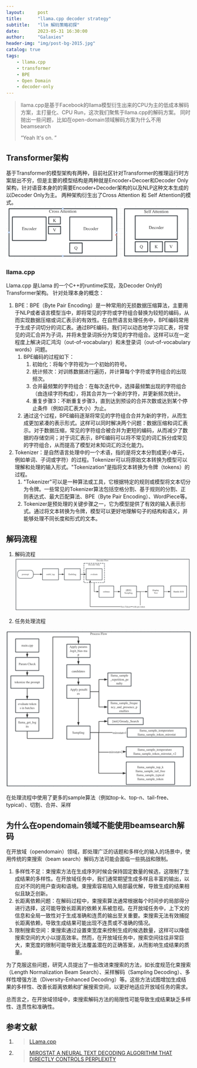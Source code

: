 ```yaml
---
layout:     post
title:      "llama.cpp decoder strategy"
subtitle:   "llm 解码策略初探"
date:       2023-05-31 16:30:00
author:     "Galaxies"
header-img: "img/post-bg-2015.jpg"
catalog: true
tags:
    - llama.cpp
    - transformer
    - BPE
    - Open Domain
    - decoder-only
---
```


> llama.cpp是基于Facebook的llama模型衍生出来的CPU为主的低成本解码方案，主打量化、CPU Run，这次我们聚焦于llama.cpp的解码方案。
> 同时抛出一些问题，比如在open-domain领域解码方案为什么不用beamsearch
> 
> “Yeah It's on. ”
>  
>  

## Transformer架构
基于Transformer的模型架构有两种，目前社区针对Transformer的推理运行时方案层出不穷，但是主要的模型结构是两种就是Encoder+Decoer和Decoder Only架构，针对语音本身的的需要Encoder+Decoder架构的以及NLP这种文本生成的以Decoder Only为主。
两种架构衍生出了Cross Attention 和 Self Attention的模式。
![](/img/in-post/post-ai/inference/fast-whisper/decoder/model-architure.png)   


### llama.cpp

Llama.cpp 是Llama 的一个C++的runtime实现，及Decoder Only的Transformer架构。
针对处理本身的概念：
1. BPE：BPE（Byte Pair Encoding）是一种常用的无损数据压缩算法，主要用于NLP或者语言模型当中，即将常见的字符或字符组合替换为较短的编码，从而实现数据压缩或词汇表示的有效性。在自然语言处理任务中，BPE编码常用于生成子词切分的词汇表。通过BPE编码，我们可以动态地学习词汇表，将常见的词汇合并为子词，并将未登录词拆分为常见的字符组合。这样可以在一定程度上解决词汇鸿沟（out-of-vocabulary）和未登录词（out-of-vocabulary words）问题。
   1. BPE编码的过程如下： 
      1. 初始化：将每个字符视为一个初始的符号。 
      2. 统计频次：对训练数据进行遍历，并计算每个字符或字符组合的出现频次。
      3. 合并最频繁的字符组合：在每次迭代中，选择最频繁出现的字符组合（由连续字符构成），将其合并为一个新的字符，并更新频次统计。
      4. 重复步骤3：不断重复步骤3，直到达到预设的合并次数或达到某个停止条件（例如词汇表大小）为止。
   2. 通过这个过程，BPE编码逐渐将常见的字符组合合并为新的字符，从而生成更加紧凑的表示形式。这样可以同时解决两个问题：数据压缩和词汇表示。对于数据压缩，常见的字符组合被合并为更短的编码，从而减少了数据的存储空间；对于词汇表示，BPE编码可以将不常见的词汇拆分成常见的字符组合，从而提高了模型对未知词汇的泛化能力。
2. Tokenizer：是自然语言处理中的一个术语，指的是将文本分割成更小单元，例如单词、子词或字符）的过程。Tokenizer可以将原始文本转换为模型可以理解和处理的输入形式。"Tokenization"是指将文本转换为令牌（tokens）的过程。
   1. "Tokenizer"可以是一种算法或工具，它根据特定的规则或模型将文本切分为令牌。一些常见的Tokenizer算法包括空格分割、基于规则的分割、正则表达式、最大匹配算法、BPE（Byte Pair Encoding）、WordPiece等。
   2. Tokenizer是预处理的关键步骤之一，它为模型提供了有效的输入表示形式。通过将文本转换为令牌，模型可以更好地理解句子的结构和语义，并能够处理不同长度和形式的文本。

## 解码流程
1. 解码流程
![](/img/in-post/post-ai/inference/fast-whisper/decoder/decoder-flow.png)   


2. 任务处理流程

![](/img/in-post/post-ai/inference/fast-whisper/decoder/process-flow.png)   

在处理流程中使用了更多的sample算法（例如top-k、top-n、tail-free、typical）、切割、合并、采样

## 为什么在opendomain领域不能使用beamsearch解码
在开放域（opendomain）领域，即处理广泛的话题和多样化的输入的场景中，使用传统的束搜索（beam search）解码方法可能会面临一些挑战和限制。
1. 多样性不足：束搜索方法在生成序列时候会保持固定数量的候选，这限制了生成结果的多样性。在开放域任务中，我们通常期望生成多样且丰富的输出，以应对不同的用户查询和语境。束搜索容易陷入局部最优解，导致生成的结果相似且缺乏创新。
2. 长距离依赖问题：在解码过程中，束搜索算法通常根据每个时间步的局部得分进行选择，这可能导致长距离的依赖关系被忽视。在开放域任务中，上下文的信息和全局一致性对于生成准确和连贯的输出至关重要。束搜索无法有效捕捉长距离依赖，导致生成结果可能出现不连贯或不准确的情况。
3. 限制搜索空间：束搜索通过设置束宽度来控制生成的候选数量，这样可以降低搜索空间的大小以提高效率。然而，在开放域任务中，搜索空间往往非常巨大，束宽度的限制可能导致无法覆盖潜在的正确答案，从而影响生成结果的质量。

为了克服这些问题，研究人员提出了一些改进束搜索的方法，如长度规范化束搜索（Length Normalization Beam Search）、采样解码（Sampling Decoding）、多样性增强方法（Diversity-Enhanced Decoding）等。这些方法试图增加生成结果的多样性、改善长距离依赖和扩展搜索空间，以更好地适应开放域任务的需求。

总而言之，在开放域领域中，束搜索解码方法的局限性可能导致生成结果缺乏多样性、连贯性和准确性。



## 参考文献
1. >[ LLama.cpp ](https://github.com/ggerganov/llama.cpp) 
2. >[ MIROSTAT  A NEURAL TEXT DECODING ALGORITHM THAT DIRECTLY CONTROLS PERPLEXITY](https://arxiv.org/pdf/2007.14966.pdf)